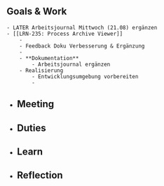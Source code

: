 ## Goals & Work
	- LATER Arbeitsjournal Mittwoch (21.08) ergänzen
	- [[LRN-235: Process Archive Viewer]]
		-
		- Feedback Doku Verbesserung & Ergänzung
		-
		- **Dokumentation**
			- Arbeitsjournal ergänzen
		- Realisierung
			- Entwicklungsumgebung vorbereiten
			-
- ## Meeting
- ## Duties
- ## Learn
- ## Reflection